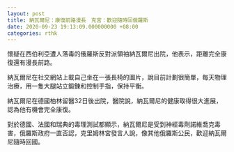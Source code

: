 ```yaml
---
layout: post
title: 納瓦爾尼：康復前路漫長　克宮：歡迎隨時回俄羅斯
date: 2020-09-23 19:13:09.000000000 +08:00
categories: rthk
---
```


懷疑在西伯利亞遭人落毒的俄羅斯反對派領袖納瓦爾尼出院，他表示，距離完全康復還有漫長前路。

納瓦爾尼在社交網站上載自己坐在一張長椅的圖片，說目前計劃很簡單，每天物理治療，用一隻大腿站立鍛鍊和控制手指，保持平衡。

納瓦爾尼在德國柏林留醫32日後出院，醫院說，納瓦爾尼的健康取得很大進展，認為他有機會完全康復。

對於德國、法國和瑞典的毒理測試都顯示，納瓦爾尼是受到神經毒劑諾維喬克毒害，俄羅斯政府一直否認，克里姆林宮發言人說，像其他俄羅斯公民，歡迎納瓦爾尼隨時回國。
